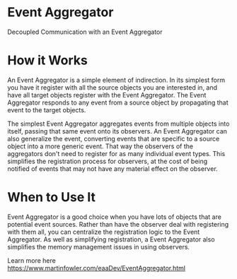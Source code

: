 # Event Aggregator
Decoupled Communication with an Event Aggregator

# How it Works
An Event Aggregator is a simple element of indirection. In its simplest form you have it register with all the source objects you are interested in, and have all target objects register with the Event Aggregator. The Event Aggregator responds to any event from a source object by propagating that event to the target objects.

The simplest Event Aggregator aggregates events from multiple objects into itself, passing that same event onto its observers. An Event Aggregator can also generalize the event, converting events that are specific to a source object into a more generic event. That way the observers of the aggregators don't need to register for as many individual event types. This simplifies the registration process for observers, at the cost of being notified of events that may not have any material effect on the observer.

# When to Use It
Event Aggregator is a good choice when you have lots of objects that are potential event sources. Rather than have the observer deal with registering with them all, you can centralize the registration logic to the Event Aggregator. As well as simplifying registration, a Event Aggregator also simplifies the memory management issues in using observers.

Learn more here https://www.martinfowler.com/eaaDev/EventAggregator.html

